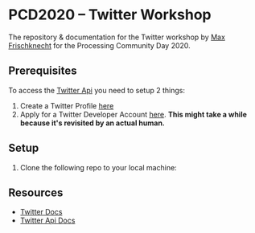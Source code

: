# PCD2020 – Twitter Workshop
The repository & documentation for the Twitter workshop by [Max Frischknecht](https://github.com/maxfrischknecht) for the Processing Community Day 2020.

## Prerequisites

To access the [Twitter Api](https://developer.twitter.com/en) you need to setup 2 things:

1. Create a Twitter Profile [here](https://twitter.com/i/flow/signup)
2. Apply for a Twitter Developer Account [here](https://developer.twitter.com/en/apply-for-access). **This might take a while because it's revisited by an actual human.**

## Setup

1. Clone the following repo to your local machine:

## Resources

* [Twitter Docs](https://developer.twitter.com/en/docs)
* [Twitter Api Docs](https://developer.twitter.com/en/docs/twitter-api)

